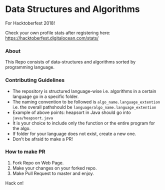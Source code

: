 # Data Structures and Algorithms
For Hacktoberfest 2018! <br/>

Check your own profile stats after registering here: https://hacktoberfest.digitalocean.com/stats/<username>

### About
This Repo consists of data-structures and algorithms sorted by programming language.

### Contributing Guidelines
- The repository is structured language-wise i.e. algorithms in a certain language go in a specific folder.
- The naming convention to be followed is ```algo_name.language_extention``` i.e. the overall pathshould be ```language/algo_name.language_extention```
- Example of above points: heapsort in Java should go into `java/heapsort.java`
- It is your choice to include only the function or the entire program for the algo.
- If folder for your language does not exist, create a new one.
- Don't be afraid to make a PR!

### How to make PR
1. Fork Repo on Web Page.
2. Make your changes on your forked repo.
3. Make Pull Request to master and enjoy.

Hack on!
